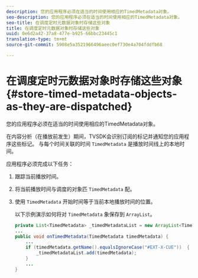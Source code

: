 ```yaml
---
description: 您的应用程序必须在适当的时间使用相应的TimedMetadata对象。
seo-description: 您的应用程序必须在适当的时间使用相应的TimedMetadata对象。
seo-title: 在调度定时元数据对象时存储这些对象
title: 在调度定时元数据对象时存储这些对象
uuid: 0e6d2a42-37a8-477e-b925-66bbc23445c1
translation-type: tm+mt
source-git-commit: 5908e5a3521966496aeec0ef730e4a704fddfb68

---
```



# 在调度定时元数据对象时存储这些对象 {#store-timed-metadata-objects-as-they-are-dispatched}

您的应用程序必须在适当的时间使用相应的TimedMetadata对象。

在内容分析（在播放前发生）期间，TVSDK会识别订阅的标记并通知您的应用程序这些标记。 与每个时间关联的时间 `TimedMetadata` 是播放时间线上的本地时间。

应用程序必须完成以下任务：

1. 跟踪当前播放时间。
1. 将当前播放时间与调度的对象匹 `TimedMetadata` 配。

1. 使用 `TimedMetadata` 开始时间等于当前本地播放时间的位置。

   以下示例演示如何将对 `TimedMetadata` 象保存到 `ArrayList`。

   ```java
   private List<TimedMetadata> _timedMetadataList = new ArrayList<TimedMetadata>(); 
   ... 
   public void onTimedMetadata(TimedMetadata timedMetadata) { 
       ... 
       if (timedMetadata.getName().equalsIgnoreCase("#EXT-X-CUE"))  { 
           _timedMetadataList.add(timedMetadata); 
       } 
       ... 
   }
   ```

